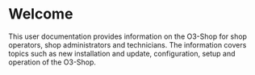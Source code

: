 # Welcome

This user documentation provides information on the O3-Shop for shop operators, shop administrators and technicians. The information covers topics such as new installation and update, configuration, setup and operation of the O3-Shop.